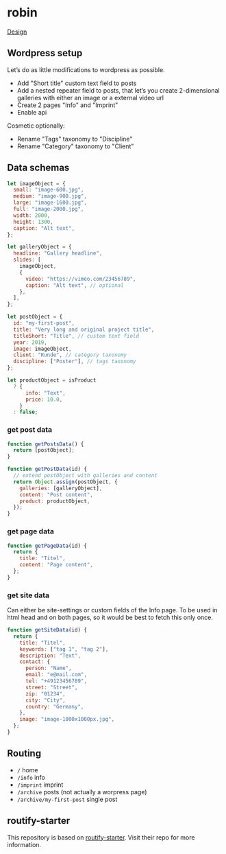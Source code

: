 # robin

[Design](https://xd.adobe.com/view/f319731e-013b-449e-b3a4-28f1928739d1-a64a/screen/bfd93f1f-0aad-42bf-96ac-a974b6444d9f)

## Wordpress setup

Let’s do as little modifications to wordpress as possible.

- Add "Short title" custom text field to posts
- Add a nested repeater field to posts, that let’s you create 2-dimensional galleries with either an image or a external video url
- Create 2 pages "Info" and "Imprint"
- Enable api

Cosmetic optionally:

- Rename "Tags" taxonomy to "Discipline"
- Rename "Category" taxonomy to "Client"

## Data schemas

```js
let imageObject = {
  small: "image-600.jpg",
  medium: "image-900.jpg",
  large: "image-1600.jpg",
  full: "image-2000.jpg",
  width: 2000,
  height: 1300,
  caption: "Alt text",
};

let galleryObject = {
  headline: "Gallery headline",
  slides: [
    imageObject,
    {
      video: "https://vimeo.com/23456789",
      caption: "Alt text", // optional
    },
  ],
};

let postObject = {
  id: "my-first-post",
  title: "Very long and original project title",
  titleShort: "Title", // custom text field
  year: 2019,
  image: imageObject,
  client: "Kunde", // category taxonomy
  discipline: ["Poster"], // tags taxonomy
};

let productObject = isProduct
  ? {
      info: "Text",
      price: 10.0,
    }
  : false;
```

### get post data

```js
function getPostsData() {
  return [postObject];
}

function getPostData(id) {
  // extend postObject with galleries and content
  return Object.assign(postObject, {
    galleries: [galleryObject],
    content: "Post content",
    product: productObject,
  });
}
```

### get page data

```js
function getPageData(id) {
  return {
    title: "Titel",
    content: "Page content",
  };
}
```

### get site data

Can either be site-settings or custom fields of the Info page. To be used in html head and on both pages, so it would be best to fetch this only once.

```js
function getSiteData(id) {
  return {
    title: "Titel",
    keywords: ["tag 1", "tag 2"],
    description: "Text",
    contact: {
      person: "Name",
      email: "e@mail.com",
      tel: "+49123456789",
      street: "Street",
      zip: "01234",
      city: "City",
      country: "Germany",
    },
    image: "image-1000x1000px.jpg",
  };
}
```

## Routing

- `/` home
- `/info` info
- `/imprint` imprint
- `/archive` posts (not actually a worpress page)
- `/archive/my-first-post` single post

## routify-starter

This repository is based on [routify-starter](https://github.com/roxiness/routify-starter). Visit their repo for more information.
